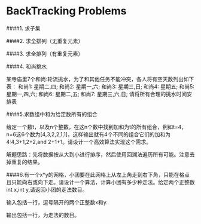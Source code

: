 # BackTracking Problems

####1. 求子集    

####2. 求全排列（无重复元素）

####3. 求全排列（有重复元素）

####4. 和尚挑水

某寺庙里7个和尚:轮流挑水，为了和其他任务不能冲突，各人将有空天数列出如下表：
和尚1: 星期二,四;
和尚2: 星期一,六;
和尚3: 星期三,日;
和尚4: 星期五;
和尚5: 星期一,四,六;
和尚6: 星期二,五;
和尚7: 星期三,六,日;
请将所有合理的挑水时间安排表 

####5.求数组中和为给定数所有的组合

给定一个数t，以及n个整数，在这n个数中找到加和为t的所有组合，例如t=4，n=6这6个数为[4,3,2,2,1,1]，这样输出就有4个不同的组合它们的加和为4:4,3+1,2+2,and 2+1+1。请设计一个高效算法实现这个需求。

解题思路：先将数据按从大到小进行排序，然后使用回溯法遍历所有可能。注意去掉重复的结果。

####6.有一个x*y的网格，小团要在此网格上从左上角走到右下角，只能在格点且只能向右或向下走。请设计一个算法，计算小团有多少种走法。给定两个正整数int x,int y,请返回小团的走法数目。

输入包括一行，逗号隔开的两个正整数x和y.

输出包括一行，为走法的数目。